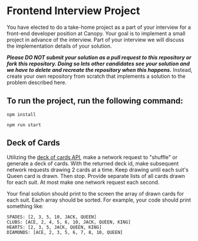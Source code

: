 # Frontend Interview Project

You have elected to do a take-home project as a part of your interview for a front-end developer position at Canopy. Your goal is to implement a small project in advance of the interview. Part of your interview we will discuss the implementation details of your solution.

**_Please DO NOT submit your solution as a pull request to this repository or fork this repository. Doing so lets other candidates see your solution and we have to delete and recreate the repository when this happens._** Instead, create your own repository from scratch that implements a solution to the problem described here.

## To run the project, run the following command:

`npm install`

`npm run start`

## Deck of Cards

Utilizing the [deck of cards API](http://deckofcardsapi.com/), make a network request to "shuffle" or generate a deck of cards. With the returned deck id, make subsequent network requests drawing 2 cards at a time. Keep drawing until each suit's Queen card is drawn. Then stop. Provide separate lists of all cards drawn for each suit. At most make one network request each second.

Your final solution should print to the screen the array of drawn cards for each suit. Each array should be sorted. For example, your code should print something like:

```
SPADES: [2, 3, 5, 10, JACK, QUEEN]
CLUBS: [ACE, 2, 4, 5, 6, 10, JACK, QUEEN, KING]
HEARTS: [2, 3, 5, JACK, QUEEN, KING]
DIAMONDS: [ACE, 2, 3, 5, 6, 7, 8, 10, QUEEN]
```
